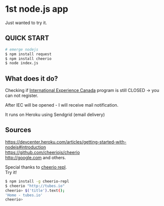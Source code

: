 # 1st node.js app
Just wanted to try it.

## QUICK START
```sh
# emerge nodejs  
$ npm install request  
$ npm install cheerio  
$ node index.js  
```

## What does it do?

Checking if [International Experience Canada](http://www.cic.gc.ca/english/work/iec/index.asp) program is still CLOSED -> you can not 
register.

After IEC will be opened - I will receive mail notification.

It runs on Heroku using Sendgrid (email delivery)

## Sources
https://devcenter.heroku.com/articles/getting-started-with-nodejs#introduction  
https://github.com/cheeriojs/cheerio  
http://google.com and others.

Special thanks to [cheerio repl](https://tubes.io/blog/2012/11/30/debugging-cheerio-selectors-made-easy/).  
Try it!  

```sh
$ npm install -g cheerio-repl
$ cheerio "http://tubes.io"
cheerio> $('title').text();
'Home - tubes.io'
cheerio>
```
